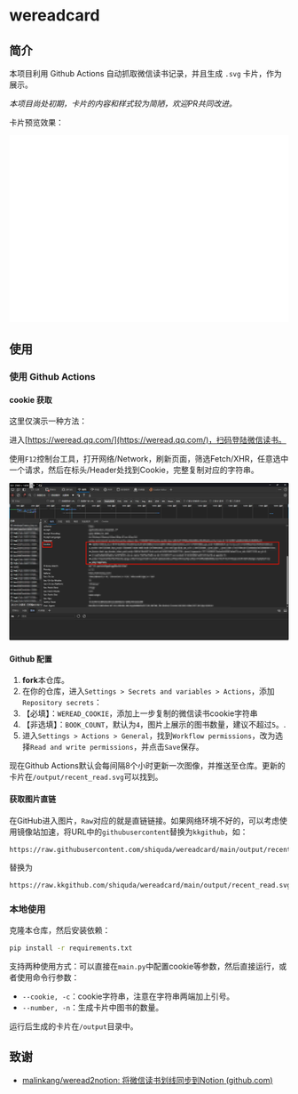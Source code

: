 # wereadcard

## 简介

本项目利用 Github Actions 自动抓取微信读书记录，并且生成 `.svg` 卡片，作为展示。

*本项目尚处初期，卡片的内容和样式较为简陋，欢迎PR共同改进。*

卡片预览效果：

![卡片预览](/output/recent_read.svg)

## 使用

### 使用 Github Actions

#### cookie 获取

这里仅演示一种方法：

进入[https://weread.qq.com/](https://weread.qq.com/)，扫码登陆微信读书。

使用`F12`控制台工具，打开网络/Network，刷新页面，筛选Fetch/XHR，任意选中一个请求，然后在标头/Header处找到Cookie，完整复制对应的字符串。

![cookie获取演示](/image/Clip_2024-07-17_22-54-08.png)

#### Github 配置

1. **fork**本仓库。
2. 在你的仓库，进入`Settings > Secrets and variables > Actions`，添加 `Repository secrets`：
3. 【必填】：`WEREAD_COOKIE`，添加上一步复制的微信读书cookie字符串
4. 【非选填】：`BOOK_COUNT`，默认为`4`，图片上展示的图书数量，建议不超过`5`。.
5. 进入`Settings > Actions > General`，找到`Workflow permissions`，改为选择`Read and write permissions`，并点击`Save`保存。

现在Github Actions默认会每间隔8个小时更新一次图像，并推送至仓库。更新的卡片在`/output/recent_read.svg`可以找到。

#### 获取图片直链

在GitHub进入图片，`Raw`对应的就是直链链接。如果网络环境不好的，可以考虑使用镜像站加速，将URL中的`githubusercontent`替换为`kkgithub`，如：

```text
https://raw.githubusercontent.com/shiquda/wereadcard/main/output/recent_read.svg
```

替换为

```text
https://raw.kkgithub.com/shiquda/wereadcard/main/output/recent_read.svg
```

### 本地使用

克隆本仓库，然后安装依赖：

```bash
pip install -r requirements.txt
```

支持两种使用方式：可以直接在`main.py`中配置cookie等参数，然后直接运行，或者使用命令行参数：

- `--cookie, -c`：cookie字符串，注意在字符串两端加上引号。
- `--number, -n`：生成卡片中图书的数量。

运行后生成的卡片在`/output`目录中。

## 致谢

- [malinkang/weread2notion: 将微信读书划线同步到Notion (github.com)](https://github.com/malinkang/weread2notion)
